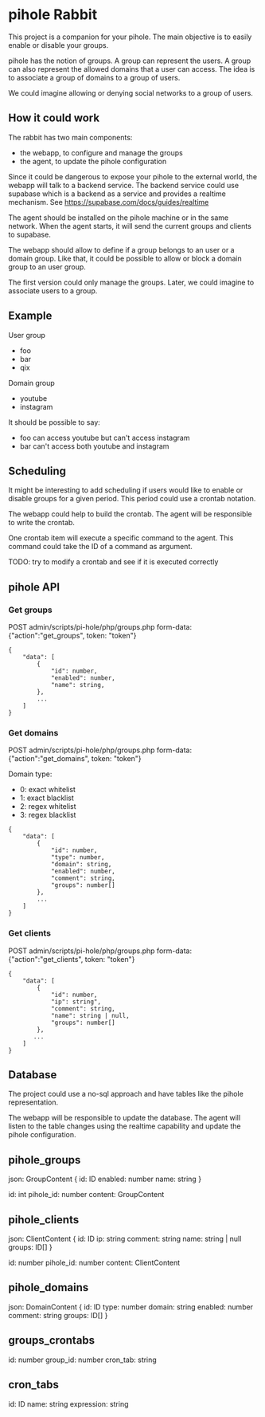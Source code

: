 # pihole Rabbit

This project is a companion for your pihole.
The main objective is to easily enable or disable your groups.

pihole has the notion of groups.
A group can represent the users.
A group can also represent the allowed domains that a user can access.
The idea is to associate a group of domains to a group of users.

We could imagine allowing or denying social networks to a group of users.

## How it could work

The rabbit has two main components:
- the webapp, to configure and manage the groups
- the agent, to update the pihole configuration

Since it could be dangerous to expose your pihole to the external world, the webapp will talk to a backend service.
The backend service could use supabase which is a backend as a service and provides a realtime mechanism.
See https://supabase.com/docs/guides/realtime

The agent should be installed on the pihole machine or in the same network.
When the agent starts, it will send the current groups and clients to supabase.

The webapp should allow to define if a group belongs to an user or a domain group.
Like that, it could be possible to allow or block a domain group to an user group.

The first version could only manage the groups.
Later, we could imagine to associate users to a group.

## Example

User group
- foo
- bar
- qix

Domain group
- youtube
- instagram

It should be possible to say:
- foo can access youtube but can't access instagram
- bar can't access both youtube and instagram

## Scheduling

It might be interesting to add scheduling if users would like to enable or disable groups for a given period.
This period could use a crontab notation.

The webapp could help to build the crontab.
The agent will be responsible to write the crontab.

One crontab item will execute a specific command to the agent.
This command could take the ID of a command as argument.

TODO: try to modify a crontab and see if it is executed correctly

## pihole API

### Get groups

POST admin/scripts/pi-hole/php/groups.php
form-data: {"action":"get_groups", token: "token"}

```
{
    "data": [
        {
            "id": number,
            "enabled": number,
            "name": string,
        },
        ...
    ]
}
```

### Get domains

POST admin/scripts/pi-hole/php/groups.php
form-data: {"action":"get_domains", token: "token"}

Domain type:
- 0: exact whitelist
- 1: exact blacklist
- 2: regex whitelist
- 3: regex blacklist

```
{
    "data": [
        {
            "id": number,
            "type": number,
            "domain": string,
            "enabled": number,
            "comment": string,
            "groups": number[]
        },
        ...
    ]
}
```

### Get clients

POST admin/scripts/pi-hole/php/groups.php
form-data: {"action":"get_clients", token: "token"}

```
{
    "data": [
        {
            "id": number,
            "ip": string",
            "comment": string,
            "name": string | null,
            "groups": number[]
        },
       ...
    ]
}
```

## Database

The project could use a no-sql approach and have tables like the pihole representation.

The webapp will be responsible to update the database.
The agent will listen to the table changes using the realtime capability and update the pihole configuration.

pihole_groups
-------------

json: GroupContent
{
    id: ID
    enabled: number
    name: string
}

id: int
pihole_id: number
content: GroupContent

pihole_clients
--------------
json: ClientContent
{
    id: ID
    ip: string
    comment: string
    name: string | null
    groups: ID[]
}

id: number
pihole_id: number
content: ClientContent

pihole_domains
--------------

json: DomainContent
{
    id: ID
    type: number
    domain: string
    enabled: number
    comment: string
    groups: ID[]
}

groups_crontabs
---------------
id: number
group_id: number
cron_tab: string

cron_tabs
---------
id: ID
name: string
expression: string
